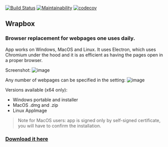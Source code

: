 [![Build Status](https://dev.azure.com/peterdanis/wrapbox/_apis/build/status/wrapbox-ci?branchName=master)](https://dev.azure.com/peterdanis/wrapbox/_build/latest?definitionId=5)
[![Maintainability](https://api.codeclimate.com/v1/badges/0746b7ce5b2c1fe231de/maintainability)](https://codeclimate.com/github/peterdanis/wrapbox/maintainability)
[![codecov](https://codecov.io/gh/peterdanis/wrapbox/branch/master/graph/badge.svg)](https://codecov.io/gh/peterdanis/wrapbox)

## Wrapbox
### Browser replacement for webpages one uses daily.

App works on Windows, MacOS and Linux. It uses Electron, which uses Chromium under the hood and it is as efficient as having the pages open in a proper browser.

Screenshot:
![image](https://user-images.githubusercontent.com/26599181/41470670-988eb210-70b1-11e8-8f85-7eaa21c63363.png)

Any number of webpages can be specified in the setting:
![image](https://user-images.githubusercontent.com/26599181/41470833-1fd3b6da-70b2-11e8-8334-177dc3589d0e.png)

Versions available (x64 only):
- Windows portable and installer 
- MacOS .dmg and .zip
- Linux AppImage

 > Note for MacOS users: app is signed only by self-signed certificate, you will have to confirm the installation.

### [Download it here](https://github.com/peterdanis/wrapbox/releases/latest)
